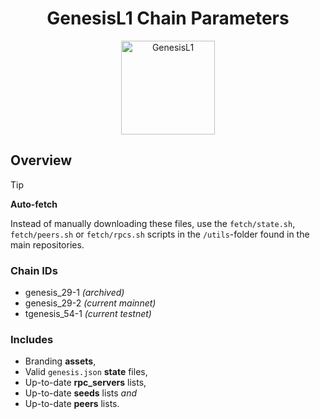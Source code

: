 <h1 align="center">
  GenesisL1 Chain Parameters
</h1>

<p align="center">
  <img src="https://raw.githubusercontent.com/zenodeapp/genesis-parameters/main/assets/l1-logo.png" alt="GenesisL1" width="150" height="150"/>
</p>

## Overview

> [!TIP]
> **Auto-fetch**
>
> Instead of manually downloading these files, use the `fetch/state.sh`, `fetch/peers.sh` or `fetch/rpcs.sh` scripts in the `/utils`-folder found in the main repositories.

### Chain IDs

- genesis_29-1 _(archived)_
- genesis_29-2 _(current mainnet)_
- tgenesis_54-1 _(current testnet)_

### Includes

- Branding **assets**,
- Valid `genesis.json` **state** files,
- Up-to-date **rpc_servers** lists,
- Up-to-date **seeds** lists _and_
- Up-to-date **peers** lists.

